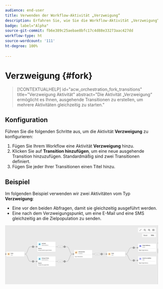 ```yaml
---
audience: end-user
title: Verwenden der Workflow-Aktivität „Verzweigung“
description: Erfahren Sie, wie Sie die Workflow-Aktivität „Verzweigung“ verwenden
badge: label="Alpha"
source-git-commit: fb6e389c25aebae8bfc17c4d88e33273aac427dd
workflow-type: ht
source-wordcount: '111'
ht-degree: 100%

---
```



# Verzweigung {#fork}

>[!CONTEXTUALHELP]
>id="acw_orchestration_fork_transitions"
>title="Verzweigung Aktivität"
>abstract="Die Aktivität „Verzweigung“ ermöglicht es Ihnen, ausgehende Transitionen zu erstellen, um mehrere Aktivitäten gleichzeitig zu starten."

## Konfiguration

Führen Sie die folgenden Schritte aus, um die Aktivität **Verzweigung** zu konfigurieren:

1. Fügen Sie Ihrem Workflow eine Aktivität **Verzweigung** hinzu.
1. Klicken Sie auf **Transition hinzufügen**, um eine neue ausgehende Transition hinzuzufügen. Standardmäßig sind zwei Transitionen definiert.
1. Fügen Sie jeder Ihrer Transitionen einen Titel hinzu.

## Beispiel

Im folgenden Beispiel verwenden wir zwei Aktivitäten vom Typ **Verzweigung**:

* Eine vor den beiden Abfragen, damit sie gleichzeitig ausgeführt werden.
* Eine nach dem Verzweigungspunkt, um eine E-Mail und eine SMS gleichzeitig an die Zielpopulation zu senden.

![](../assets/workflow-fork-example.png)

